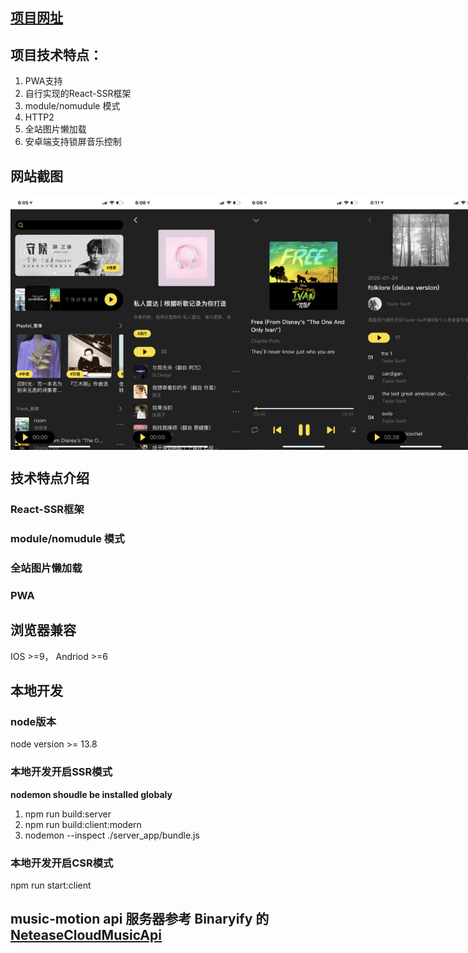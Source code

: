 ## [项目网址](url:https://111.229.9.30/)

## 项目技术特点：
1. PWA支持
2. 自行实现的React-SSR框架
3. module/nomudule 模式
4. HTTP2
5. 全站图片懒加载
6. 安卓端支持锁屏音乐控制


## 网站截图
<div style="display: flex">
  <img src="./src/assets/WechatIMG9.png" width="187.5" />
  <img src="./src/assets/WechatIMG8.png" width="187.5" />
  <img src="./src/assets/WechatIMG7.png" width="187.5" />
  <img src="./src/assets/WechatIMG6.png" width="187.5" />
  <img src="./src/assets/WechatIMG5.png" width="187.5" />
  <img src="./src/assets/WechatIMG4.png" width="187.5" />
  <img src="./src/assets/WechatIMG3.png" width="187.5" />
  <img src="./src/assets/WechatIMG2.png" width="187.5" />
</div>



## 技术特点介绍
### React-SSR框架
### module/nomudule 模式
### 全站图片懒加载
### PWA


## 浏览器兼容
IOS >=9，
Andriod >=6


## 本地开发

### node版本
node version >= 13.8

### 本地开发开启SSR模式
**nodemon shoudle be installed globaly**
1. npm run build:server
2. npm run build:client:modern
3. nodemon --inspect ./server_app/bundle.js


### 本地开发开启CSR模式
npm run start:client

## music-motion api 服务器参考 Binaryify 的 [NeteaseCloudMusicApi](url:https://github.com/Binaryify/NeteaseCloudMusicApi)

